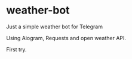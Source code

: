 # weather-bot
Just a simple weather bot for Telegram


Using Aiogram, Requests and open weather API.


First try.
